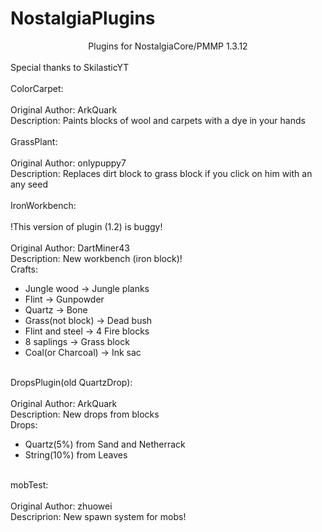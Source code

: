 ﻿# NostalgiaPlugins
<center>Plugins for NostalgiaCore/PMMP 1.3.12</center><br>
Special thanks to SkilasticYT<br>
<br>
ColorCarpet:<br>
<br>
Original Author: ArkQuark<br>
Description: Paints blocks of wool and carpets with a dye in your hands<br>
<br>
GrassPlant:<br>
<br>
Original Author: onlypuppy7<br>
Description: Replaces dirt block to grass block if you click on him with an any seed<br>
<br>
IronWorkbench:<br>
<br>
!This version of plugin (1.2) is buggy!<br>
<br>
Original Author: DartMiner43<br>
Description: New workbench (iron block)!<br>
Crafts:<br>
<ul>
    <li>Jungle wood -> Jungle planks</li>
    <li>Flint -> Gunpowder</li>
    <li>Quartz -> Bone</li>
    <li>Grass(not block) -> Dead bush</li>
    <li>Flint and steel -> 4 Fire blocks</li>
    <li>8 saplings -> Grass block</li>
    <li>Coal(or Charcoal) -> Ink sac</li>
</ul><br>
DropsPlugin(old QuartzDrop):<br>
<br>
Original Author: ArkQuark<br>
Description: New drops from blocks<br>
Drops:<br>
<ul>
<li>Quartz(5%) from Sand and Netherrack</li>
<li>String(10%) from Leaves</li>
</ul><br>
mobTest:<br>
<br>
Original Author: zhuowei<br>
Descriprion: New spawn system for mobs!<br>

